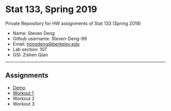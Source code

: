 # Stat 133, Spring 2019

Private Repository for HW assignments of Stat 133 (Spring 2019)

- Name:  Steven Deng
- Github username: Steven-Deng-99
- Email: hongdeng@berkeley.edu
- Lab section: 107
- GSI: Zishen Qian

-----

## Assignments

- [Demo](demo)
- [Workout 1](workout1)
- Workout 2
- Workout 3


